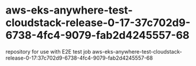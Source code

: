 # aws-eks-anywhere-test-cloudstack-release-0-17-37c702d9-6738-4fc4-9079-fab2d4245557-68
repository for use with E2E test job aws-eks-anywhere-test-cloudstack-release-0-17:37c702d9-6738-4fc4-9079-fab2d4245557-68
